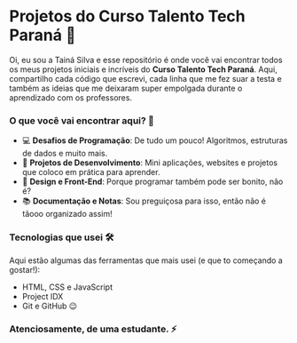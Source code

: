 # Projetos do Curso Talento Tech Paraná 🚀

Oi, eu sou a Tainá Silva e esse repositório é onde você vai encontrar todos os meus projetos iniciais e incríveis do **Curso Talento Tech Paraná**. Aqui, compartilho cada código que escrevi, cada linha que me fez suar a testa e também as ideias que me deixaram super empolgada durante o aprendizado com os professores.

### O que você vai encontrar aqui? 🤔

- 💻 **Desafios de Programação**: De tudo um pouco! Algoritmos, estruturas de dados e muito mais.
- 🔧 **Projetos de Desenvolvimento**: Mini aplicações, websites e projetos que coloco em prática para aprender.
- 🎨 **Design e Front-End**: Porque programar também pode ser bonito, não é? 
- 📚 **Documentação e Notas**: Sou preguiçosa para isso, então não é tãooo organizado assim!

### Tecnologias que usei 🛠️

Aqui estão algumas das ferramentas que mais usei (e que to começando a gostar!):

- HTML, CSS e JavaScript
- Project IDX
- Git e GitHub 😉

### Atenciosamente, de uma estudante. ⚡
